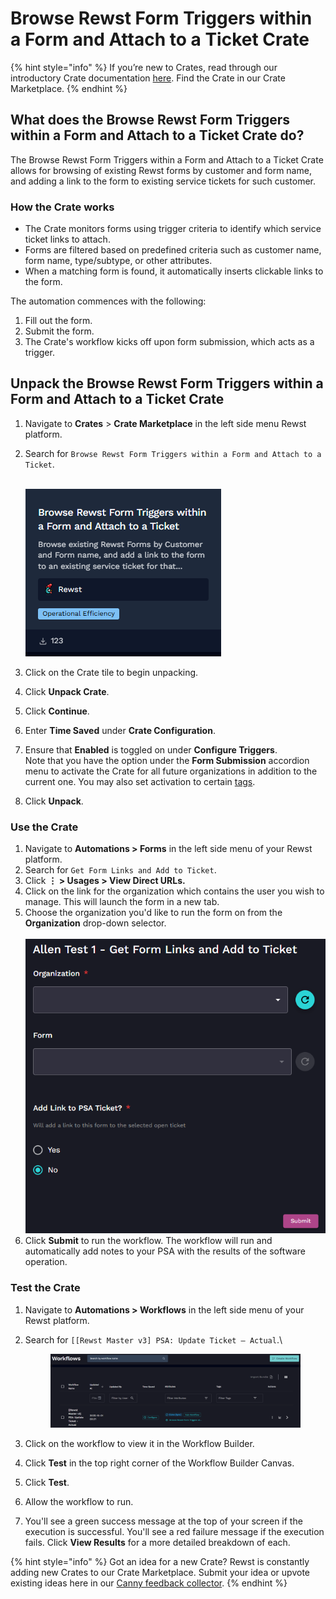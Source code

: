 # Browse Rewst Form Triggers within a Form and Attach to a Ticket Crate

{% hint style="info" %}
If you’re new to Crates, read through our introductory Crate documentation [here](https://docs.rewst.help/prebuilt-automations/crates). Find the Crate in our Crate Marketplace.
{% endhint %}

## What does the Browse Rewst Form Triggers within a Form and Attach to a Ticket Crate do?

The Browse Rewst Form Triggers within a Form and Attach to a Ticket Crate allows for browsing of existing Rewst forms by customer and form name, and adding a link to the form to existing service tickets for such customer.

### How the Crate works

* The Crate monitors forms using trigger criteria to identify which service ticket links to attach.
* Forms are filtered based on predefined criteria such as customer name, form name, type/subtype, or other attributes.
* When a matching form is found, it automatically inserts clickable links to the form.

The automation commences with the following:

1. Fill out the form.
2. Submit the form.
3. The Crate's workflow kicks off upon form submission, which acts as a trigger.

## Unpack the Browse Rewst Form Triggers within a Form and Attach to a Ticket Crate

1. Navigate to **Crates** > **Crate Marketplace** in the left side menu Rewst platform.
2.  Search for `Browse Rewst Form Triggers within a Form and Attach to a Ticket`.

    \
    ![](<../../../.gitbook/assets/image (198).png>)
3. Click on the Crate tile to begin unpacking.
4. Click **Unpack Crate**.
5. Click **Continue**.
6. Enter **Time Saved** under **Crate Configuration**.
7. Ensure that **Enabled** is toggled on under **Configure Triggers**.\
   Note that you have the option under the **Form Submission** accordion menu to activate the Crate for all future organizations in addition to the current one.  You may also set activation to certain [tags](../../settings/tags-in-rewst.md).&#x20;
8. Click **Unpack**.

### Use the Crate

1. Navigate to **Automations > Forms** in the left side menu of your Rewst platform.
2. Search for `Get Form Links and Add to Ticket`.
3. Click **⋮ > Usages > View Direct URLs.**
4. Click on the link for the organization which contains the user you wish to manage. This will launch the form in a new tab.
5. Choose the organization you'd like to run the form on from the **Organization** drop-down selector.\
   \
   ![](<../../../.gitbook/assets/image (196).png>)
6. Click **Submit** to run the workflow. The workflow will run and automatically add notes to your PSA with the results of the software operation.

### Test the Crate

1. Navigate to **Automations > Workflows** in the left side menu of your Rewst platform.
2.  Search for `[[Rewst Master v3] PSA: Update Ticket – Actual`.\


    <figure><img src="../../../.gitbook/assets/image (195).png" alt=""><figcaption></figcaption></figure>
3. Click on the workflow to view it in the Workflow Builder.&#x20;
4. Click **Test** in the top right corner of the Workflow Builder Canvas.
5. Click **Test**.
6. Allow the workflow to run.
7. You'll see a green success message at the top of your screen if the execution is successful. You'll see a red failure message if the execution fails. Click **View Results** for a more detailed breakdown of each.

{% hint style="info" %}
Got an idea for a new Crate? Rewst is constantly adding new Crates to our Crate Marketplace. Submit your idea or upvote existing ideas here in our [Canny feedback collector](https://rewst.canny.io/crates).
{% endhint %}
